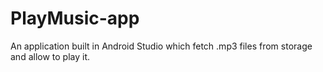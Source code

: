 # PlayMusic-app
An application built in Android Studio which fetch .mp3 files from storage and allow to play it.
